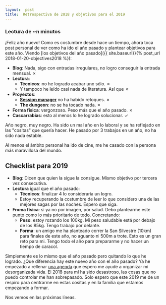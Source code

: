```yaml
---
layout:  post
title:  Retrospectiva de 2018 y objetivos para el 2019
---
```


### Lectura de ~n minutos

¡Feliz año nuevo! Como es costumbre desde hace un tiempo, ahora toca post personal de ver como ha ido el año pasado y plantear objetivos para este año. Viendo [los objetivos del año pasado]({{ site.baseurl}}{% post_url 2018-01-20-objectives2018 %}):

*   **Blog**: Nada, sigo con entradas irregulares, no logro conseguir la entrada mensual. &#x2717;
*   **Lectura**:
    *   **Técnicos**: no he logrado acabar uno sólo. &#x2717;
    *   Y tampoco he leído casi nada de literatura. Así que &#x2717;
*   **Proyectos**:
    *   **[Session manager](https://github.com/44r0n/sessionmanager)** no ha habido retoques. &#x2717;
    *   **The dungeon**: no se ha tocado nada. &#x2717;
*   **Forma física**: vergonzoso. Peso más que el año pasado. &#x2717;
*   **Cascarrabias**: esto al menos lo he logrado solucionar. &#x2713;

Año negro, muy negro. Ha sido un mal año en lo laboral y se ha reflejado en las "cositas" que quería hacer. He pasado por 3 trabajos en un año, no ha sido nada estable. 

Al menos el ámbito personal ha ido de cine, me he casado con la persona más maravillosa del mundo.

## Checklist para 2019

*   **Blog**: Dicen que quien la sigue la consigue. Mismo objetivo por tercera vez consecutiva.
*   **Lectura** igual que el año pasado:
    *   **Técnicos**: finalizar 4 lo consideraría un logro.
    *   Estoy recuperando la costumbre de leer lo que considero una de las mejores sagas por las noches. Espero que siga.
*   **Froma física**: si ya no por imagen, por salud. Debo plantearme este punto como lo más prioritario de todo. Concretando:
    *   **Peso**: estoy rozando los 100kg. Mi peso saludable está por debajo de los 85kg. Tengo trabajo por delante.
    *   **Forma**: un amigo me ha planteado correr la San Silvestre (10km) para finales de este año, no aguanto ni 500m a trote. Esto es un gran reto para mi. Tengo todo el año para prepararme y no hacer un tiempo de caracol.

Simplemente es lo mismo que el año pasado pero quitando lo que he logrado. ¿Que diferencia hay este nuevo año con el año pasado? Ya he empezado a rellenar [una agenda](https://passionplanner.com) que espero me ayude a organizar mi desorganizada vida. El 2018 para mí ha sido desastroso, las cosas que no puedo controlar me han sobrepasado. Solo espero  que este 2019 me de un respiro para centrarme en estas cositas y en la familia que estamos empezando a formar.

Nos vemos en las próximas líneas.